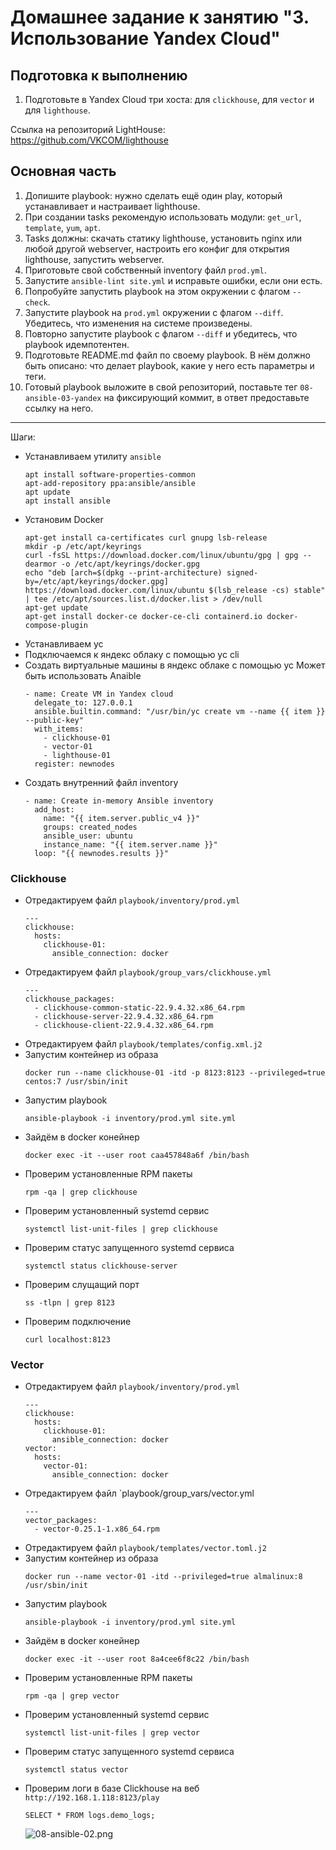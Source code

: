 # Домашнее задание к занятию "3. Использование Yandex Cloud"

## Подготовка к выполнению

1. Подготовьте в Yandex Cloud три хоста: для `clickhouse`, для `vector` и для `lighthouse`.

Ссылка на репозиторий LightHouse: https://github.com/VKCOM/lighthouse

## Основная часть

1. Допишите playbook: нужно сделать ещё один play, который устанавливает и настраивает lighthouse.
2. При создании tasks рекомендую использовать модули: `get_url`, `template`, `yum`, `apt`.
3. Tasks должны: скачать статику lighthouse, установить nginx или любой другой webserver, настроить его конфиг для открытия lighthouse, запустить webserver.
4. Приготовьте свой собственный inventory файл `prod.yml`.
5. Запустите `ansible-lint site.yml` и исправьте ошибки, если они есть.
6. Попробуйте запустить playbook на этом окружении с флагом `--check`.
7. Запустите playbook на `prod.yml` окружении с флагом `--diff`. Убедитесь, что изменения на системе произведены.
8. Повторно запустите playbook с флагом `--diff` и убедитесь, что playbook идемпотентен.
9. Подготовьте README.md файл по своему playbook. В нём должно быть описано: что делает playbook, какие у него есть параметры и теги.
10. Готовый playbook выложите в свой репозиторий, поставьте тег `08-ansible-03-yandex` на фиксирующий коммит, в ответ предоставьте ссылку на него.

---


Шаги:
- Устанавливаем утилиту `ansible`  
    ```
    apt install software-properties-common
    apt-add-repository ppa:ansible/ansible
    apt update
    apt install ansible
    ```
- Установим Docker  
    ```
    apt-get install ca-certificates curl gnupg lsb-release
    mkdir -p /etc/apt/keyrings
    curl -fsSL https://download.docker.com/linux/ubuntu/gpg | gpg --dearmor -o /etc/apt/keyrings/docker.gpg
    echo "deb [arch=$(dpkg --print-architecture) signed-by=/etc/apt/keyrings/docker.gpg] https://download.docker.com/linux/ubuntu $(lsb_release -cs) stable" | tee /etc/apt/sources.list.d/docker.list > /dev/null
    apt-get update
    apt-get install docker-ce docker-ce-cli containerd.io docker-compose-plugin
    ```
- Устанавливаем yc
- Подключаемся к яндекс облаку с помощью yc cli
- Создать виртуальные машины в яндекс облаке с помощью yc
    Может быть использовать Anaible
    ```
    - name: Create VM in Yandex cloud
      delegate_to: 127.0.0.1
      ansible.builtin.command: "/usr/bin/yc create vm --name {{ item }} --public-key"
      with_items:
        - clickhouse-01
        - vector-01
        - lighthouse-01
      register: newnodes
    ```
- Создать внутренний файл inventory
    ```
    - name: Create in-memory Ansible inventory
      add_host:
        name: "{{ item.server.public_v4 }}"
        groups: created_nodes
        ansible_user: ubuntu
        instance_name: "{{ item.server.name }}"
      loop: "{{ newnodes.results }}"
    ```



### Clickhouse  
- Отредактируем файл `playbook/inventory/prod.yml`
    ```
    ---
    clickhouse:
      hosts:
        clickhouse-01:
          ansible_connection: docker
    ```
- Отредактируем файл `playbook/group_vars/clickhouse.yml`
    ```
    ---
    clickhouse_packages:
      - clickhouse-common-static-22.9.4.32.x86_64.rpm
      - clickhouse-server-22.9.4.32.x86_64.rpm
      - clickhouse-client-22.9.4.32.x86_64.rpm
    ```
- Отредактируем файл `playbook/templates/config.xml.j2`
- Запустим контейнер из образа
    ```
    docker run --name clickhouse-01 -itd -p 8123:8123 --privileged=true centos:7 /usr/sbin/init
    ```
- Запустим playbook
    ```
    ansible-playbook -i inventory/prod.yml site.yml
    ```
- Зайдём в docker конейнер
    ```
    docker exec -it --user root caa457848a6f /bin/bash
    ```
- Проверим установленные RPM пакеты
    ```
    rpm -qa | grep clickhouse
    ```
- Проверим установленный systemd сервис
    ```
    systemctl list-unit-files | grep clickhouse
    ```
- Проверим статус запущенного systemd сервиса
    ```
    systemctl status clickhouse-server
    ```
- Проверим слущащий порт
    ```
    ss -tlpn | grep 8123
    ```
- Проверим подключение
    ```
    curl localhost:8123
    ```

### Vector  
- Отредактируем файл `playbook/inventory/prod.yml`
    ```
    ---
    clickhouse:
      hosts:
        clickhouse-01:
          ansible_connection: docker
    vector:
      hosts:
        vector-01:
          ansible_connection: docker
    ```
- Отредактируем файл `playbook/group_vars/vector.yml
    ```
    ---
    vector_packages:
      - vector-0.25.1-1.x86_64.rpm
    ```
- Отредактируем файл `playbook/templates/vector.toml.j2`
- Запустим контейнер из образа
    ```
    docker run --name vector-01 -itd --privileged=true almalinux:8 /usr/sbin/init
    ```
- Запустим playbook
    ```
    ansible-playbook -i inventory/prod.yml site.yml
    ```
- Зайдём в docker конейнер
    ```
    docker exec -it --user root 8a4cee6f8c22 /bin/bash
    ```
- Проверим установленные RPM пакеты
    ```
    rpm -qa | grep vector
    ```
- Проверим установленный systemd сервис
    ```
    systemctl list-unit-files | grep vector
    ```
- Проверим статус запущенного systemd сервиса
    ```
    systemctl status vector
    ```
- Проверим логи в базе Clickhouse на веб `http://192.168.1.118:8123/play`
    ```
    SELECT * FROM logs.demo_logs;
    ```
    ![08-ansible-02.png](08-ansible-02.png)